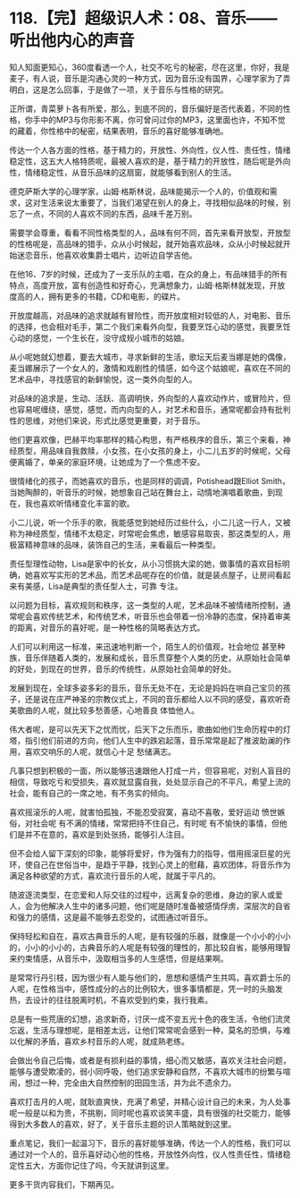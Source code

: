 # 118.【完】超级识人术：08、音乐——听出他内心的声音

知人知面更知心，360度看透一个人，社交不吃亏的秘密，尽在这里，你好，我是麦子，有人说，音乐是沟通心灵的一种方式，因为音乐没有国界，心理学家为了弄明白，这是怎么回事，于是做了一项，关于音乐与性格的研究。

正所谓，青菜萝卜各有所爱，那么，到底不同的，音乐偏好是否代表着，不同的性格，你手中的MP3与你形影不离，你可曾问过你的MP3，这里面也许，不知不觉的藏着，你性格中的秘密，结果表明，音乐的喜好能够准确地。

传达一个人各方面的性格，基于精力的，开放性、外向性，仪人性、责任性，情绪稳定性，这五大人格特质呢，最被人喜欢的是，基于精力的开放性，随后呢是外向性，情绪稳定性，从音乐品味的这扇窗，就能够看到别人的生活。

德克萨斯大学的心理学家，山姆·格斯林说，品味能揭示一个人的，价值观和需求，这对生活来说太重要了，当我们渴望在别人的身上，寻找相似品味的时候，别忘了一点，不同的人喜欢不同的东西，品味千差万别。

需要学会尊重，看看不同性格类型的人，品味有何不同，首先来看开放型，开放型的性格呢是，高品味的猎手，众从小时候起，就开始喜欢品味，众从小时候起就开始迷恋音乐，他喜欢收集爵士唱片，边听边自学吉他。

在他16、7岁的时候，还成为了一支乐队的主唱，在众的身上，有品味猎手的所有特点，高度开放，富有创造性和好奇心，充满想象力，山姆·格斯林就发现，开放度高的人，拥有更多的书籍，CD和电影，的碟片。

开放度越高，对品味的追求就越有冒险性，而开放度相对较低的人，对电影、音乐的选择，也会相对毛手，第二个我们来看外向型，我要烹饪心动的感觉，我要烹饪心动的感觉，一个生长在，没守成规小城市的姑娘。

从小呢她就幻想着，要去大城市，寻求新鲜的生活，歌坛天后麦当娜是她的偶像，麦当娜展示了一个女人的，激情和戏剧性的情感，如今这个姑娘呢，喜欢在不同的艺术品中，寻找感官的新鲜愉悦，这一类外向型的人。

对品味的追求是，生动、活跃、高调明快，外向型的人喜欢动作片，或冒险片，但也容易呢缠绕，感觉，感觉，而内向型的人，对艺术和音乐，通常呢都会持有批判性的思维，对他们来说，形式比感觉更重要，对于音乐。

他们更喜欢像，巴赫平均率那样的精心构思，有严格秩序的音乐，第三个来看，神经质型，用品味自我救赎，小女孩，在小女孩的身上，小二儿五岁的时候呢，父母便离婚了，单亲的家庭环境，让她成为了一个焦虑不安。

很情绪化的孩子，而她喜欢的音乐，也是同样的调调，Potishead跟Elliot Smith，当她陶醉的，听音乐的时候，她想象自己站在舞台上，动情地演唱着歌曲，到现在，我也喜欢听情绪变化丰富的歌。

小二儿说，听一个乐手的歌，我能感觉到她经历过些什么，小二儿这一行人，又被称为神经质型，情绪不太稳定，时常呢会焦虑，敏感容易取丧，那这类型的人，用极富精神意味的品味，装饰自己的生活，来看最后一种类型。

责任型理性动物，Lisa是家中的长女，从小习惯挑大梁的她，做事情的喜欢目标明确，她喜欢写实形的艺术品，而艺术品呢存在的价值，就是装点屋子，让房间看起来有美感，Lisa是典型的责任型人士，可靠 专注。

以问题为目标，喜欢规则和秩序，这一类型的人呢，艺术品味不被情绪所控制，通常呢会喜欢传统艺术，和传统艺术，听音乐也会带着一份冷静的态度，保持着审美的距离，对音乐的喜好呢，是一种性格的简略表达方式。

人们可以利用这一标准，来迅速地判断一个，陌生人的价值观，社会地位 甚至种族，音乐伴随着人类的，发展和成长，音乐贯穿整个人类的历史，从原始社会简单的好处，到现在的世界，音乐的传统性，从原始社会简单的好处。

发展到现在，全球多姿多彩的音乐，音乐无处不在，无论是妈妈在哄自己宝贝的孩子，还是说在庄严神圣的宗教仪式上，不同的音乐都给人以不同的感受，喜欢听奇美歌曲的人呢，就比较多愁善感，心地善良 体恤他人。

伟大者呢，是可以先天下之忧而忧，后天下之乐而乐，歌曲如他们生命历程中的灯塔，指引他们前进的方向，他们人生中的跌宕起落，音乐常常是起了推波助澜的作用，喜欢交响乐的人呢，就信心十足 愁储满志。

凡事只想到积极的一面，所以能够迅速跟他人打成一片，但容易呢，对别人盲目的相信，导致吃亏和受损失，喜欢就显露自我，处处显示自己的不平凡，希望上流的社会，能有自己的一席之地，有不务实的倾向。

喜欢摇滚乐的人呢，就害怕孤独，不能忍受寂寞，喜动不喜敬，爱好运动 愤世嫉俗，对社会呢 有不满的情绪，常常把持不住自己，有时呢 有不愉快的事情，但他们是并不在意的，喜欢是到处张扬，能够引人注目。

但不会给人留下深刻的印象，能够将爱好，作为强有力的指导，借用摇滚巨星的光环，使自己在世俗当中，是趋于平静，找到心灵上的慰藉，喜欢团体，将音乐作为满足各种欲望的方式，喜欢流行音乐的人呢，就属于平凡的。

随波逐流类型，在恋爱和人际交往的过程中，远离复杂的思维，身边的家人或爱人，会为他解决人生中的诸多问题，他们呢是随时准备被感情俘虏，深层次的自省和强力的感情，这是最不能够去忍受的，试图通过听音乐。

保持轻松和自在，喜欢古典音乐的人呢，是有较强的乐器，就像是一个小小的小小的，小小的小小的，古典音乐的人呢是有较强的理性的，那比较自省，能够用理智来约束情感，从音乐中，汲取相当多的人生感悟，但是结果啊。

是常常行丹引枝，因为很少有人能与他们的，思想和感情产生共鸣，喜欢爵士乐的人呢，在性格当中，感性成分的占的比例较大，很多事情都是，凭一时的头脑发热，去设计的往往脱离时机，不喜欢受到约束，我行我素。

总是有一些荒唐的幻想，追求新奇，讨厌一成不变五光十色的夜生活，令他们流灵忘返，生活与理想呢，是相差太远，让他们常常呢会感到一种，莫名的恐惧，与难以化解的矛盾，喜欢乡村音乐的人呢，就成熟老练。

会做出令自己后悔，或者是有损利益的事情，细心而又敏感，喜欢关注社会问题，能够与遭受欺凌的，弱小同呼吸，他们追求安静和自然，不喜欢大城市的纷繁与喧闹，想过一种，完全由大自然控制的田园生活，并为此不遗余力。

喜欢打击月的人呢，就耿直爽快，充满了希望，并精心设计自己的未来，为人处事呢一般是以和为贵，不挑剔，同时呢也喜欢谈笑丰盛，具有很强的社交能力，能够得到大多数人的喜欢，好了，关于音乐主题的识人策略就到这里。

重点笔记，我们一起温习下，音乐的喜好能够准确，传达一个人的性格，我们可以通过对一个人的，音乐喜好动心他的性格，开放性外向性，仪人性责任性，情绪稳定性五大，方面你记住了吗，今天就讲到这里。

更多干货内容我们，下期再见。